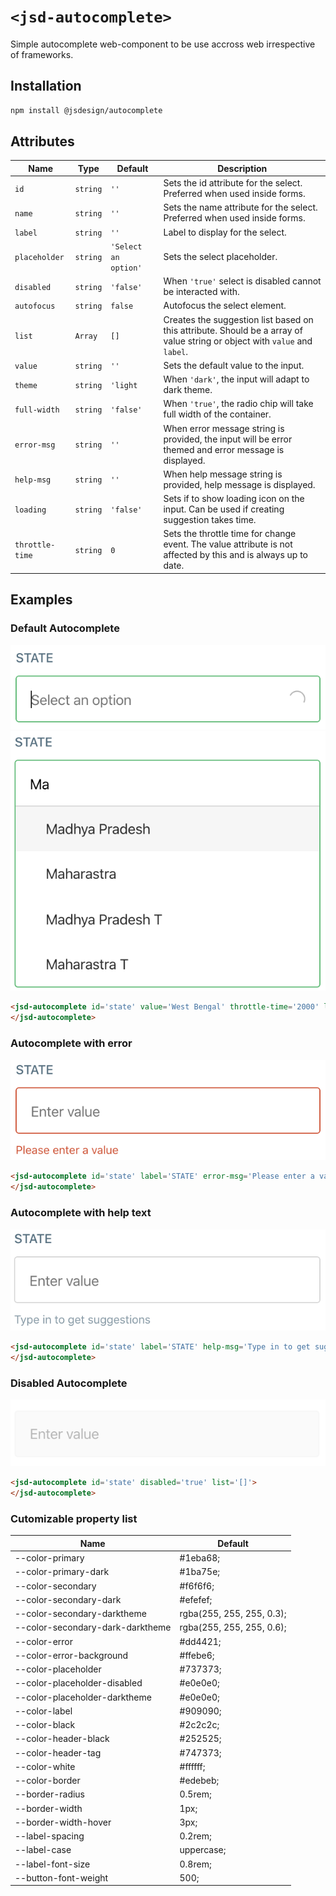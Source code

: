 # `<jsd-autocomplete>` 

Simple autocomplete web-component to be use accross web irrespective of frameworks.

## Installation

```sh
npm install @jsdesign/autocomplete
```

## Attributes

| Name | Type | Default | Description
| ---- | ---- | ------- | -----------
| `id` | `string` | `''` | Sets the id attribute for the select. Preferred when used inside forms.
| `name` | `string` | `''` | Sets the name attribute for the select. Preferred when used inside forms.
| `label` | `string` | `''` | Label to display for the select.
| `placeholder` | `string` | `'Select an option'` | Sets the select placeholder.
| `disabled` | `string` | `'false'` | When `'true'` select is disabled cannot be interacted with.
| `autofocus` | `string` | `false` | Autofocus the select element.
| `list` | `Array` | `[]` | Creates the suggestion list based on this attribute. Should be a array of value string or object with `value` and `label`.
| `value` | `string` | `''` | Sets the default value to the input.
| `theme` | `string` | `'light` | When `'dark'`, the input will adapt to dark theme.
| `full-width` | `string` | `'false'` | When `'true'`, the  radio chip will take full width of the container.
| `error-msg` | `string` | `''` | When error message string is provided, the input will be error themed and error message is displayed.
| `help-msg` | `string` | `''` | When help message string is provided, help message is displayed.
| `loading` | `string` | `'false'` | Sets if to show loading icon on the input. Can be used if creating suggestion takes time.
| `throttle-time` | `string` | `0` | Sets the throttle time for change event. The value attribute is not affected by this and is always up to date.


## Examples

### Default Autocomplete

![](images/autocomplete.png)
![](images/autocomplete-options.png)

```html 
<jsd-autocomplete id='state' value='West Bengal' throttle-time='2000' list='["West Bengal", "Karnataka", "Uttar Pradesh", "Kerala", "Tamil Nadu", "Madhya Pradesh"]'>
</jsd-autocomplete>
```

### Autocomplete with error

![](images/autocomplete-error.png)

```html 
<jsd-autocomplete id='state' label='STATE' error-msg='Please enter a value' list='[]'>
</jsd-autocomplete>
```

### Autocomplete with help text

![](images/autocomplete-help.png)

```html 
<jsd-autocomplete id='state' label='STATE' help-msg='Type in to get suggestions' list='[]'>
</jsd-autocomplete>
```

### Disabled Autocomplete

![](images/autocomplete-disabled.png)

```html 
<jsd-autocomplete id='state' disabled='true' list='[]'>
</jsd-autocomplete>
```

### Cutomizable property list

| Name | Default
| ---- | ---- 
|--color-primary | #1eba68;
|--color-primary-dark | #1ba75e;
|--color-secondary | #f6f6f6;
|--color-secondary-dark | #efefef;
|--color-secondary-darktheme | rgba(255, 255, 255, 0.3);
|--color-secondary-dark-darktheme | rgba(255, 255, 255, 0.6);
|--color-error | #dd4421;
|--color-error-background | #ffebe6;
|--color-placeholder | #737373;
|--color-placeholder-disabled | #e0e0e0;
|--color-placeholder-darktheme | #e0e0e0;
|--color-label | #909090;
|--color-black | #2c2c2c;
|--color-header-black | #252525;
|--color-header-tag | #747373;
|--color-white | #ffffff;
|--color-border | #edebeb;
|--border-radius | 0.5rem;
|--border-width | 1px;
|--border-width-hover | 3px;
|--label-spacing | 0.2rem;
|--label-case | uppercase;
|--label-font-size | 0.8rem;
|--button-font-weight | 500;
